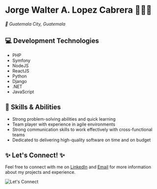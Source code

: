 
# Jorge Walter A. Lopez Cabrera 👨🏽‍💻 

###### 📍 Guatemala City, Guatemala

## 💻 Development Technologies
* PHP
* Symfony
* NodeJS
* ReactJS
* Python
* Django
* .NET
* JavaScript

## 💪 Skills & Abilities
* Strong problem-solving abilities and quick learning
* Team player with experience in agile environments
* Strong communication skills to work effectively with cross-functional teams
* Dedicated to delivering high-quality software on time and on budget

## ✨ Let's Connect! ✨
Feel free to connect with me on [LinkedIn](https://www.linkedin.com/in/georgedevcraft/) and [Email](mailto:jorgelop1994@gmail.com?subject=Hey!%20Let's%20Connect%20😎) for more information about my projects and experience. 

![Let's Connect](https://media.giphy.com/media/13HgwGsXF0aiGY/giphy.gif)



<!-- add the pgn in assets -->


<!--
**jorgelop1994/jorgelop1994** is a ✨ _special_ ✨ repository because its `README.md` (this file) appears on your GitHub profile.

Here are some ideas to get you started:

- 🔭 I’m currently working on ...
- 🌱 I’m currently learning ...
- 👯 I’m looking to collaborate on ...
- 🤔 I’m looking for help with ...
- 💬 Ask me about ...
- 📫 How to reach me: ...
- 😄 Pronouns: ...
- ⚡ Fun fact: ...
-->
